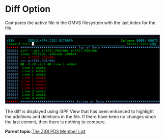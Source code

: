 # Diff Option

Compares the active file in the OMVS filesystem with the last index for the file.

![](media/img(71).png)

The diff is displayed using ISPF View that has been enhanced to highlight the additions and deletions in the file. If there have been no changes since the last commit, then there is nothing to compare.

**Parent topic:**[The ZIGI PDS Member List](zOS_ISPF_Git_Interface_Users_Guide_V3R0_the_zigi_pds_member_list.md)

